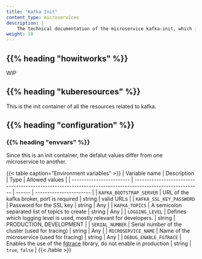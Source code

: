 ```yaml
---
title: "Kafka Init"
content_type: microservices
description: |
    The technical documentation of the microservice kafka-init, which is called before certain message consumers are allowed to access some topics.
weight: 10
---
```


<!-- overview -->

## {{% heading "howitworks" %}}

WIP

<!-- body -->

## {{% heading "kuberesources" %}}

This is the init container of all the resources related to kafka.

## {{% heading "configuration" %}}

### {{% heading "envvars" %}}

Since this is an init container, the defalut values differ from one microservice
to another.

{{< table caption="Environment variables" >}}
| Variable name            | Description                                                                                               | Type   | Allowed values          |
| ------------------------ | --------------------------------------------------------------------------------------------------------- | ------ | ----------------------- |
| `KAFKA_BOOTSTRAP_SERVER` | URL of the kafka broker, port is required                                                                 | string | valid URLs              |
| `KAFKA_SSL_KEY_PASSWORD` | Password for the SSL key                                                                                  | string | Any                     |
| `KAFKA_TOPICS`           | A semicolon separated list of topics to create                                                            | string | Any                     |
| `LOGGING_LEVEL`          | Defines which logging level is used, mostly relevant for developers.                                      | string | PRODUCTION, DEVELOPMENT |
| `SERIAL_NUMBER`          | Serial number of the cluster (used for tracing)                                                           | string | Any                     |
| `MICROSERVICE_NAME`      | Name of the microservice (used for tracing)                                                               | string | Any                     |
| `DEBUG_ENABLE_FGTRACE`   | Enables the use of the [fgtrace](https://github.com/felixge/fgtrace) library, do not enable in production | string | `true`, `false`         |
{{< /table >}}
